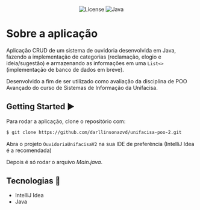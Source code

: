 <p align="center">
  <img alt="License" src="https://img.shields.io/badge/License-MIT-ED8B00?style=for-the-badge">
  <img alt="Java" src="https://img.shields.io/badge/Java-ED8B00?style=for-the-badge&logo=java&logoColor=white">
</p>

# Sobre a aplicação

Aplicação CRUD de um sistema de ouvidoria desenvolvida em Java, fazendo a implementação de categorias (reclamação, elogio e ideia/sugestão) e armazenando as informações em uma `List<>` (implementação de banco de dados em breve).

Desenvolvido a fim de ser utilizado como avaliação da disciplina de POO Avançado do curso de Sistemas de Informação da Unifacisa.

## Getting Started ▶️

Para rodar a aplicação, clone o repositório com:

```bash
$ git clone https://github.com/darllinsonazvd/unifacisa-poo-2.git
```

Abra o projeto `OuvidoriaUnifacisaV2` na sua IDE de preferência (IntelliJ Idea é a recomendada)

Depois é só rodar o arquivo _Main.java_.

## Tecnologias 🚀

- IntelliJ Idea
- Java
